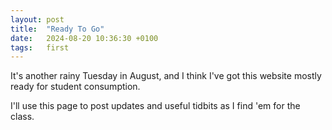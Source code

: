 ```yaml
---
layout: post
title:  "Ready To Go"
date:   2024-08-20 10:36:30 +0100
tags:   first
---
```


It's another rainy Tuesday in August, and I think I've got this website mostly ready for student consumption.

I'll use this page to post updates and useful tidbits as I find 'em for the class.